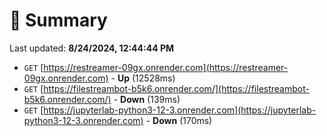 # 📖 Summary
Last updated: **8/24/2024, 12:44:44 PM**

- `GET` [https://restreamer-09gx.onrender.com](https://restreamer-09gx.onrender.com) - **Up** (12528ms)
- `GET` [https://filestreambot-b5k6.onrender.com/](https://filestreambot-b5k6.onrender.com/) - **Down** (139ms)
- `GET` [https://jupyterlab-python3-12-3.onrender.com](https://jupyterlab-python3-12-3.onrender.com) - **Down** (170ms)
